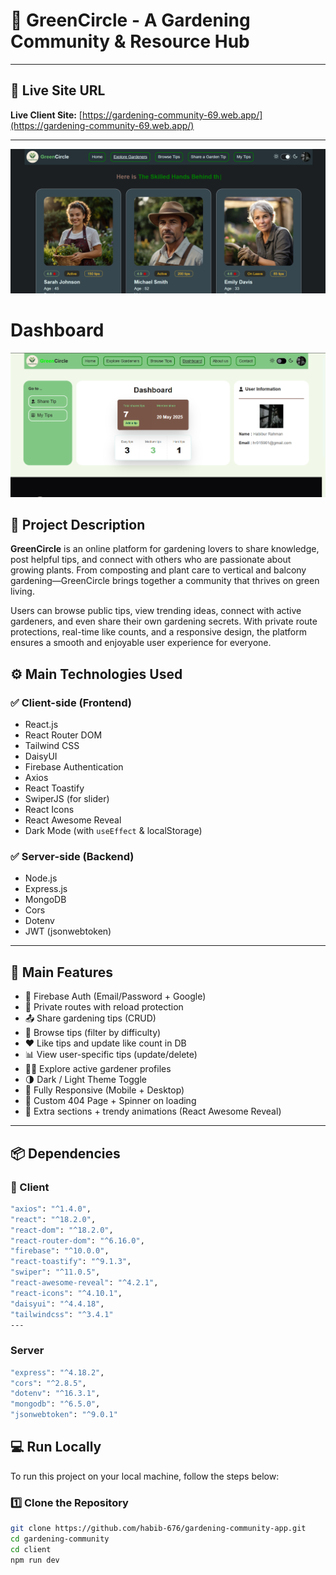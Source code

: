# 🌿 GreenCircle - A Gardening Community & Resource Hub

---

## 🔗 Live Site URL

**Live Client Site:** [https://gardening-community-69.web.app/](https://gardening-community-69.web.app/)

---
<img src="https://github.com/habib-676/gardening-community-app/blob/main/Screenshot%202025-06-25%20182732.png"></img>

# Dashboard
<img src="https://github.com/habib-676/gardening-community-app/blob/main/Screenshot 2025-06-27 134744.png"></img>

## 📝 Project Description

**GreenCircle** is an online platform for gardening lovers to share knowledge, post helpful tips, and connect with others who are passionate about growing plants. From composting and plant care to vertical and balcony gardening—GreenCircle brings together a community that thrives on green living.

Users can browse public tips, view trending ideas, connect with active gardeners, and even share their own gardening secrets. With private route protections, real-time like counts, and a responsive design, the platform ensures a smooth and enjoyable user experience for everyone.

## ⚙️ Main Technologies Used

### ✅ Client-side (Frontend)
- React.js
- React Router DOM
- Tailwind CSS
- DaisyUI
- Firebase Authentication
- Axios
- React Toastify
- SwiperJS (for slider)
- React Icons
- React Awesome Reveal
- Dark Mode (with `useEffect` & localStorage)

### ✅ Server-side (Backend)
- Node.js
- Express.js
- MongoDB
- Cors
- Dotenv
- JWT (jsonwebtoken)

---

## 🌟 Main Features

- 🔐 Firebase Auth (Email/Password + Google)
- 🔏 Private routes with reload protection
- 📤 Share gardening tips (CRUD)
- 📑 Browse tips (filter by difficulty)
- ❤️ Like tips and update like count in DB
- 📊 View user-specific tips (update/delete)
- 🧑‍🌾 Explore active gardener profiles
- 🌗 Dark / Light Theme Toggle
- 📲 Fully Responsive (Mobile + Desktop)
- 🧭 Custom 404 Page + Spinner on loading
- 🎉 Extra sections + trendy animations (React Awesome Reveal)

---

## 📦 Dependencies

### 🔧 Client

```bash
"axios": "^1.4.0",
"react": "^18.2.0",
"react-dom": "^18.2.0",
"react-router-dom": "^6.16.0",
"firebase": "^10.0.0",
"react-toastify": "^9.1.3",
"swiper": "^11.0.5",
"react-awesome-reveal": "^4.2.1",
"react-icons": "^4.10.1",
"daisyui": "^4.4.18",
"tailwindcss": "^3.4.1"
---
```

### Server 

```bash
"express": "^4.18.2",
"cors": "^2.8.5",
"dotenv": "^16.3.1",
"mongodb": "^6.5.0",
"jsonwebtoken": "^9.0.1"
```

## 💻 Run Locally

To run this project on your local machine, follow the steps below:

### 1️⃣ Clone the Repository

```bash
git clone https://github.com/habib-676/gardening-community-app.git
cd gardening-community
cd client
npm run dev
```

